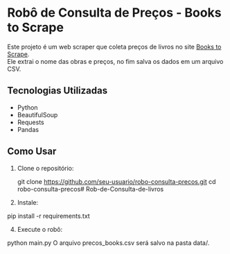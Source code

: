 # Robô de Consulta de Preços - Books to Scrape

Este projeto é um web scraper que coleta preços de livros no site [Books to Scrape](http://books.toscrape.com/).  
Ele extrai o nome das obras e preços, no fim salva os dados em um arquivo CSV.

##  Tecnologias Utilizadas
- Python
- BeautifulSoup
- Requests
- Pandas

##  Como Usar
1. Clone o repositório:  

   git clone https://github.com/seu-usuario/robo-consulta-precos.git
   cd robo-consulta-precos# Rob-de-Consulta-de-livros
   
2. Instale:
   
pip install -r requirements.txt

4. Execute o robô:
   
python main.py
O arquivo precos_books.csv será salvo na pasta data/.
